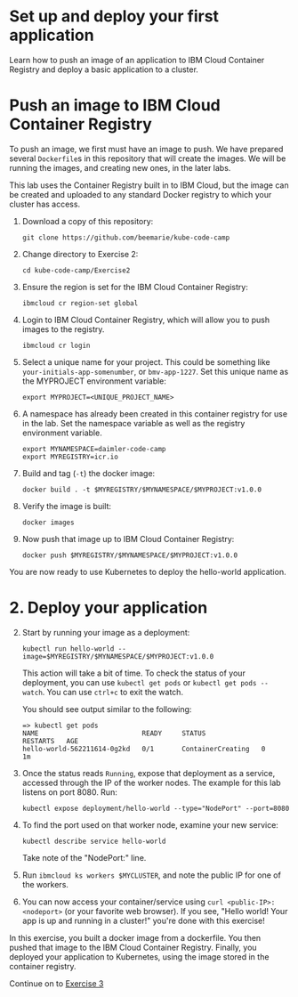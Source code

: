 # Set up and deploy your first application

Learn how to push an image of an application to IBM Cloud Container Registry and deploy a basic application to a cluster.

# Push an image to IBM Cloud Container Registry

To push an image, we first must have an image to push. We have
prepared several `Dockerfile`s in this repository that will create the
images. We will be running the images, and creating new ones, in the
later labs. 

This lab uses the Container Registry built in to IBM Cloud, but the
image can be created and uploaded to any standard Docker registry to
which your cluster has access.

1. Download a copy of this repository:

    ```
    git clone https://github.com/beemarie/kube-code-camp
    ```

2. Change directory to Exercise 2: 

   ```
   cd kube-code-camp/Exercise2
   ```


4. Ensure the region is set for the IBM Cloud Container Registry:

    ```
    ibmcloud cr region-set global
    ```

3. Login to IBM Cloud Container Registry, which will allow you to push images to the registry.

    ```
    ibmcloud cr login
    ```

5. Select a unique name for your project. This could be something like `your-initials-app-somenumber`, or `bmv-app-1227`. Set this unique name as the MYPROJECT environment variable:
    ```
    export MYPROJECT=<UNIQUE_PROJECT_NAME>
    ```

6. A namespace has already been created in this container registry for use in the lab. Set the namespace variable as well as the registry environment variable.
    ```
    export MYNAMESPACE=daimler-code-camp
    export MYREGISTRY=icr.io
    ```
   
7. Build and tag (`-t`) the docker image:
    ```
    docker build . -t $MYREGISTRY/$MYNAMESPACE/$MYPROJECT:v1.0.0
    ```

8. Verify the image is built: 

   ```
   docker images
   ```

8. Now push that image up to IBM Cloud Container Registry: 

   ```
   docker push $MYREGISTRY/$MYNAMESPACE/$MYPROJECT:v1.0.0
   ```

You are now ready to use Kubernetes to deploy the hello-world application.

# 2. Deploy your application

2. Start by running your image as a deployment: 

   ```kubectl run hello-world --image=$MYREGISTRY/$MYNAMESPACE/$MYPROJECT:v1.0.0```

   This action will take a bit of time. To check the status of your deployment, you can use `kubectl get pods` or `kubectl get pods --watch`. You can use `ctrl+c` to exit the watch.

   You should see output similar to the following:
   
   ```
   => kubectl get pods
   NAME                          READY     STATUS              RESTARTS   AGE
   hello-world-562211614-0g2kd   0/1       ContainerCreating   0          1m
   ```

3. Once the status reads `Running`, expose that deployment as a service, accessed through the IP of the worker nodes.  The example for this lab listens on port 8080.  Run:

   ```
   kubectl expose deployment/hello-world --type="NodePort" --port=8080
   ```

4. To find the port used on that worker node, examine your new service: 

   ```
   kubectl describe service hello-world
   ```

   Take note of the "NodePort:" line.

5. Run `ibmcloud ks workers $MYCLUSTER`, and note the public IP for one of the workers.

6. You can now access your container/service using `curl <public-IP>:<nodeport>` (or your favorite web browser). If you see, "Hello world! Your app is up and running in a cluster!" you're done with this exercise!

In this exercise, you built a docker image from a dockerfile. You then pushed that image to the IBM Cloud Container Registry. Finally, you deployed your application to Kubernetes, using the image stored in the container registry.

Continue on to [Exercise 3](../Exercise3/README.md)